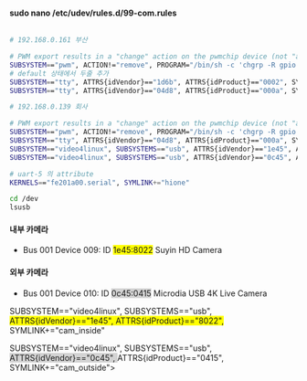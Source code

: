 #### sudo nano /etc/udev/rules.d/99-com.rules

```bash

# 192.168.0.161 부산

# PWM export results in a "change" action on the pwmchip device (not "add" of a new device), so match actions other t>
SUBSYSTEM=="pwm", ACTION!="remove", PROGRAM="/bin/sh -c 'chgrp -R gpio /sys%p && chmod -R g=u /sys%p'"
# default 상태에서 두줄 추가
SUBSYSTEM=="tty", ATTRS{idVendor}=="1d6b", ATTRS{idProduct}=="0002", SYMLINK+="hione"
SUBSYSTEM=="tty", ATTRS{idVendor}=="04d8", ATTRS{idProduct}=="000a", SYMLINK+="ttyUSB_PIR"

# 192.168.0.139 회사

# PWM export results in a "change" action on the pwmchip device (not "add" of a new device), so match actions other th>
SUBSYSTEM=="pwm", ACTION!="remove", PROGRAM="/bin/sh -c 'chgrp -R gpio /sys%p && chmod -R g=u /sys%p'"
SUBSYSTEM=="tty", ATTRS{idVendor}=="04d8", ATTRS{idProduct}=="000a", SYMLINK+="ttyUSB_PIR"
SUBSYSTEM=="video4linux", SUBSYSTEMS=="usb", ATTRS{idVendor}=="1e45", ATTRS{idProduct}=="8022", SYMLINK+="cam_inside"
SUBSYSTEM=="video4linux", SUBSYSTEMS=="usb", ATTRS{idVendor}=="0c45", ATTRS{idProduct}=="0415", SYMLINK+="cam_outside">

# uart-5 의 attribute
KERNELS=="fe201a00.serial", SYMLINK+="hione"
```

```bash
cd /dev
lsusb
```

#### 내부 카메라
- Bus 001 Device 009: ID <span style="background-color:yellow;">1e45:8022</span> Suyin HD Camera

#### 외부 카메라
- Bus 001 Device 010: ID <span style="background-color:lightgray;">0c45:0415</span> Microdia USB 4K Live Camera 

SUBSYSTEM=="video4linux", SUBSYSTEMS=="usb", <span style="background-color:yellow;">ATTRS{idVendor}=="1e45", ATTRS{idProduct}=="8022",</span> SYMLINK+="cam_inside"

SUBSYSTEM=="video4linux", SUBSYSTEMS=="usb", <span style="background-color:lightgray;">ATTRS{idVendor}=="0c45", </span> ATTRS{idProduct}=="0415", SYMLINK+="cam_outside">






